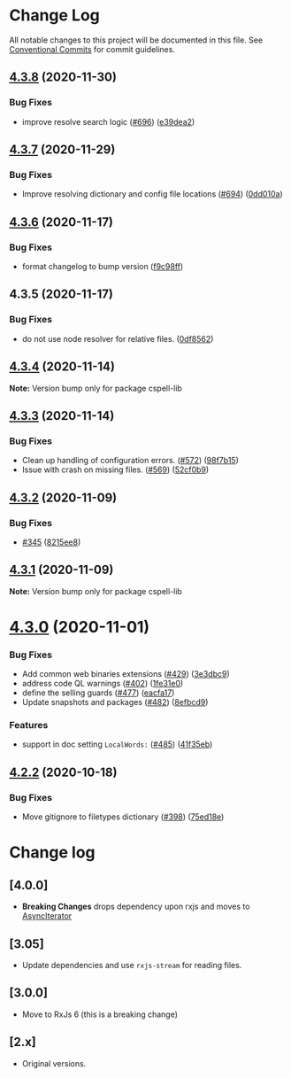 # Change Log

All notable changes to this project will be documented in this file.
See [Conventional Commits](https://conventionalcommits.org) for commit guidelines.

## [4.3.8](https://github.com/streetsidesoftware/cspell/compare/cspell-lib@4.3.7...cspell-lib@4.3.8) (2020-11-30)


### Bug Fixes

* improve resolve search logic ([#696](https://github.com/streetsidesoftware/cspell/issues/696)) ([e39dea2](https://github.com/streetsidesoftware/cspell/commit/e39dea2badbfc88219690954024035408fc959be))





## [4.3.7](https://github.com/streetsidesoftware/cspell/compare/cspell-lib@4.3.6...cspell-lib@4.3.7) (2020-11-29)


### Bug Fixes

* Improve resolving dictionary and config file locations ([#694](https://github.com/streetsidesoftware/cspell/issues/694)) ([0dd010a](https://github.com/streetsidesoftware/cspell/commit/0dd010a51e3c68b5fef6c4d898a5624e29943bf6))





## [4.3.6](https://github.com/streetsidesoftware/cspell/compare/cspell-lib@4.3.5...cspell-lib@4.3.6) (2020-11-17)


### Bug Fixes

* format changelog to bump version ([f9c98ff](https://github.com/streetsidesoftware/cspell/commit/f9c98ff2c5c2fe9d2c801d9f93fc7a25feb445f6))





## 4.3.5 (2020-11-17)

### Bug Fixes

-   do not use node resolver for relative files. ([0df8562](https://github.com/streetsidesoftware/cspell/commit/0df85625da5b667f5817fc710b44fa74b636d9a1))

## [4.3.4](https://github.com/streetsidesoftware/cspell/compare/cspell-lib@4.3.3...cspell-lib@4.3.4) (2020-11-14)

**Note:** Version bump only for package cspell-lib

## [4.3.3](https://github.com/streetsidesoftware/cspell/compare/cspell-lib@4.3.2...cspell-lib@4.3.3) (2020-11-14)

### Bug Fixes

-   Clean up handling of configuration errors. ([#572](https://github.com/streetsidesoftware/cspell/issues/572)) ([98f7b15](https://github.com/streetsidesoftware/cspell/commit/98f7b152d7c6d9674a81e9122c3f236057647191))
-   Issue with crash on missing files. ([#569](https://github.com/streetsidesoftware/cspell/issues/569)) ([52cf0b9](https://github.com/streetsidesoftware/cspell/commit/52cf0b9aad944fcdee1490aaea4a4696e7dd6444))

## [4.3.2](https://github.com/streetsidesoftware/cspell/compare/cspell-lib@4.3.1...cspell-lib@4.3.2) (2020-11-09)

### Bug Fixes

-   [#345](https://github.com/streetsidesoftware/cspell/issues/345) ([8215ee8](https://github.com/streetsidesoftware/cspell/commit/8215ee8397cad5cbb8e4224e87f6c02ec0cd13f4))

## [4.3.1](https://github.com/streetsidesoftware/cspell/compare/cspell-lib@4.3.0...cspell-lib@4.3.1) (2020-11-09)

**Note:** Version bump only for package cspell-lib

# [4.3.0](https://github.com/streetsidesoftware/cspell/compare/cspell-lib@4.2.2...cspell-lib@4.3.0) (2020-11-01)

### Bug Fixes

-   Add common web binaries extensions ([#429](https://github.com/streetsidesoftware/cspell/issues/429)) ([3e3dbc9](https://github.com/streetsidesoftware/cspell/commit/3e3dbc95601c3ca3de7e3963198e850e47aef751))
-   address code QL warnings ([#402](https://github.com/streetsidesoftware/cspell/issues/402)) ([1fe31e0](https://github.com/streetsidesoftware/cspell/commit/1fe31e08e02c66174d094c0b403eec11fc6bec4d))
-   define the selling guards ([#477](https://github.com/streetsidesoftware/cspell/issues/477)) ([eacfa17](https://github.com/streetsidesoftware/cspell/commit/eacfa178de66dc75c1694812bb908759a3eae58a))
-   Update snapshots and packages ([#482](https://github.com/streetsidesoftware/cspell/issues/482)) ([8efbcd9](https://github.com/streetsidesoftware/cspell/commit/8efbcd9187898586030a53d1d7de9bdfe4a67078))

### Features

-   support in doc setting `LocalWords:` ([#485](https://github.com/streetsidesoftware/cspell/issues/485)) ([41f35eb](https://github.com/streetsidesoftware/cspell/commit/41f35eb22881e0f39947f57f3d91d93c26affe8d))

## [4.2.2](https://github.com/streetsidesoftware/cspell/compare/cspell-lib@4.2.1...cspell-lib@4.2.2) (2020-10-18)

### Bug Fixes

-   Move gitignore to filetypes dictionary ([#398](https://github.com/streetsidesoftware/cspell/issues/398)) ([75ed18e](https://github.com/streetsidesoftware/cspell/commit/75ed18e102eaaccd448f850db07a7b71a2cc1cf4))

# Change log

## [4.0.0]

-   **Breaking Changes** drops dependency upon rxjs and moves to [AsyncIterator](https://developer.mozilla.org/en-US/docs/Web/JavaScript/Reference/Global_Objects/Symbol/asyncIterator)

## [3.05]

-   Update dependencies and use `rxjs-stream` for reading files.

## [3.0.0]

-   Move to RxJs 6 (this is a breaking change)

## [2.x]

-   Original versions.
